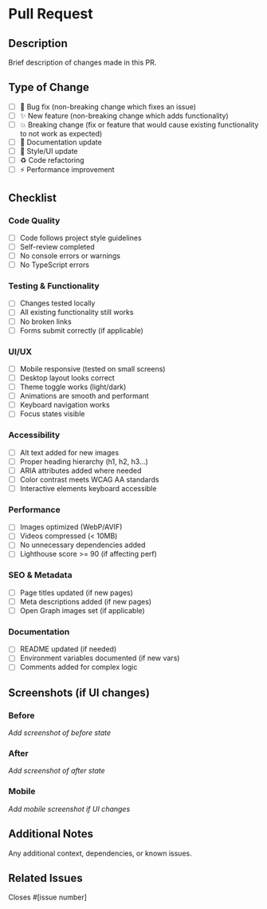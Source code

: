 # Pull Request

## Description

Brief description of changes made in this PR.

## Type of Change

- [ ] 🐛 Bug fix (non-breaking change which fixes an issue)
- [ ] ✨ New feature (non-breaking change which adds functionality)
- [ ] 💥 Breaking change (fix or feature that would cause existing functionality to not work as expected)
- [ ] 📝 Documentation update
- [ ] 🎨 Style/UI update
- [ ] ♻️ Code refactoring
- [ ] ⚡ Performance improvement

## Checklist

### Code Quality

- [ ] Code follows project style guidelines
- [ ] Self-review completed
- [ ] No console errors or warnings
- [ ] No TypeScript errors

### Testing & Functionality

- [ ] Changes tested locally
- [ ] All existing functionality still works
- [ ] No broken links
- [ ] Forms submit correctly (if applicable)

### UI/UX

- [ ] Mobile responsive (tested on small screens)
- [ ] Desktop layout looks correct
- [ ] Theme toggle works (light/dark)
- [ ] Animations are smooth and performant
- [ ] Keyboard navigation works
- [ ] Focus states visible

### Accessibility

- [ ] Alt text added for new images
- [ ] Proper heading hierarchy (h1, h2, h3...)
- [ ] ARIA attributes added where needed
- [ ] Color contrast meets WCAG AA standards
- [ ] Interactive elements keyboard accessible

### Performance

- [ ] Images optimized (WebP/AVIF)
- [ ] Videos compressed (< 10MB)
- [ ] No unnecessary dependencies added
- [ ] Lighthouse score >= 90 (if affecting perf)

### SEO & Metadata

- [ ] Page titles updated (if new pages)
- [ ] Meta descriptions added (if new pages)
- [ ] Open Graph images set (if applicable)

### Documentation

- [ ] README updated (if needed)
- [ ] Environment variables documented (if new vars)
- [ ] Comments added for complex logic

## Screenshots (if UI changes)

### Before

_Add screenshot of before state_

### After

_Add screenshot of after state_

### Mobile

_Add mobile screenshot if UI changes_

## Additional Notes

Any additional context, dependencies, or known issues.

## Related Issues

Closes #[issue number]
